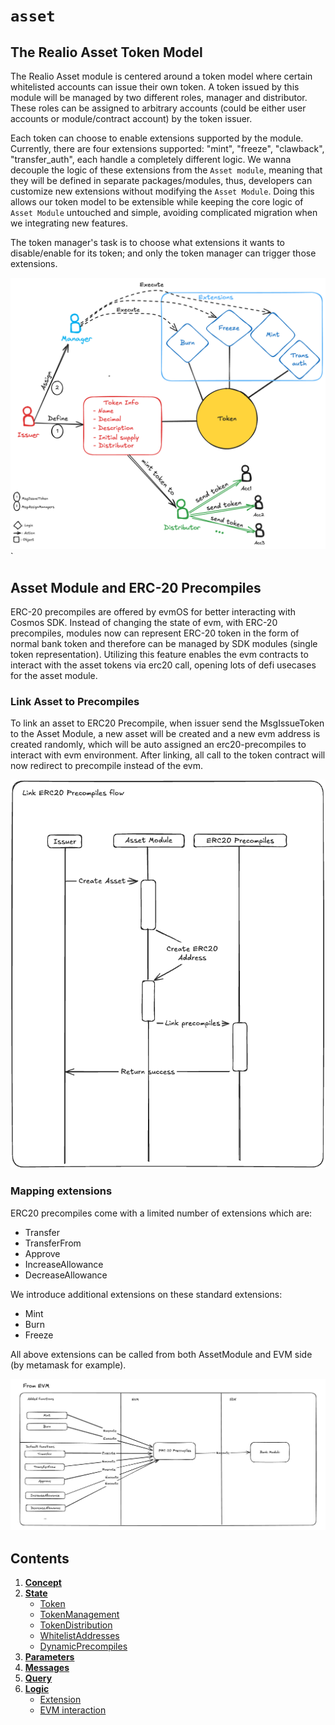 <!--
order: 0
title: Asset Overview
parent:
  title: "asset"
-->

# `asset`

## The Realio Asset Token Model

The Realio Asset module is centered around a token model where certain whitelisted accounts can issue their own token. A token issued by this module will be managed by two different roles, manager and distributor. These roles can be assigned to arbitrary accounts (could be either user accounts or module/contract account) by the token issuer.

Each token can choose to enable extensions supported by the module. Currently, there are four extensions supported: "mint", "freeze", "clawback", "transfer_auth", each handle a completely different logic. We wanna decouple the logic of these extensions from the `Asset module`, meaning that they will be defined in separate packages/modules, thus, developers can customize new extensions without modifying the `Asset Module`. Doing this allows our token model to be extensible while keeping the core logic of `Asset Module` untouched and simple, avoiding complicated migration when we integrating new features.

The token manager's task is to choose what extensions it wants to disable/enable for its token; and only the token manager can trigger those extensions.

![asset_module](imgs/asset_module.png)`

## Asset Module and ERC-20 Precompiles

ERC-20 precompiles are offered by evmOS for better interacting with Cosmos SDK. Instead of changing the state of evm, with ERC-20 precompiles, modules now can represent ERC-20 token in the form of normal bank token and therefore can be managed by SDK modules (single token representation). Utilizing this feature enables the evm contracts to interact with the asset tokens via erc20 call, opening lots of defi usecases for the asset module.

### Link Asset to Precompiles

To link an asset to ERC20 Precompile, when issuer send the MsgIssueToken to the Asset Module, a new asset will be created and a new evm address is created randomly, which will be auto assigned an erc20-precompiles to interact with evm environment. After linking, all call to the token contract will now redirect to precompile instead of the evm.

![asset_precompiles](imgs/linking_precompiles.png)

### Mapping extensions

ERC20 precompiles come with a limited number of extensions which are:

- Transfer
- TransferFrom
- Approve
- IncreaseAllowance
- DecreaseAllowance

We introduce additional extensions on these standard extensions:

- Mint
- Burn
- Freeze

All above extensions can be called from both AssetModule and EVM side (by metamask for example).

![asset_evm](imgs/asset_evm.png)

## Contents

1. **[Concept](01_concepts.md)**
2. **[State](02_state.md)**
   - [Token](02_state.md#token)
   - [TokenManagement](02_state.md#tokenmanagement)
   - [TokenDistribution](02_state.md#tokendistribution)
   - [WhitelistAddresses](02_state.md#whitelistaddresses)
   - [DynamicPrecompiles](02_state.md#dynamicprecompiles)
3. **[Parameters](03_params.md)**
4. **[Messages](04_msgs.md)**
5. **[Query](05_query.md)**
6. **[Logic](06_logic.md)**
   - [Extension](06_logic.md#extension)
   - [EVM interaction](06_logic.md#evm-interaction)
